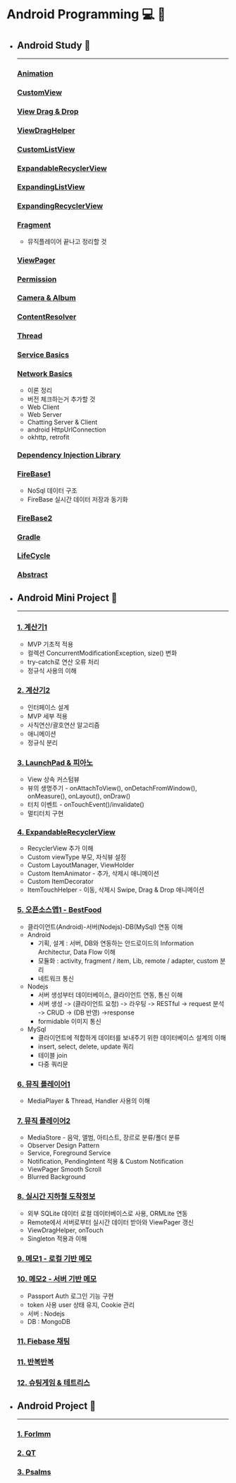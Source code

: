# Android Programming :computer: :memo:

- ## __Android Study__ :open_file_folder:
  - ---

  ### [Animation](https://github.com/qskeksq/Animation)

  ### [CustomView](https://github.com/qskeksq/CustomView)
  
  ### [View Drag & Drop]()

  ### [ViewDragHelper]()

  ### [CustomListView](https://github.com/qskeksq/AdapterView)

  ### [ExpandableRecyclerView](https://github.com/qskeksq/RecyclerView)

  ### [ExpandingListView](https://github.com/qskeksq/ExpandingList)

  ### [ExpandingRecyclerView]()

  ### [Fragment]()
    - 뮤직플레이어 끝나고 정리할 것

  ### [ViewPager](https://github.com/qskeksq/ViewPager)

  ### [Permission](https://github.com/qskeksq/Permission)

  ### [Camera & Album](https://github.com/qskeksq/Camera)

  ### [ContentResolver](https://github.com/qskeksq/ContentResolver)

  ### [Thread](https://github.com/qskeksq/ThreadBasic)

  ### [Service Basics](https://github.com/qskeksq/ServiceBasic)

  ### [Network Basics]()
    - 이론 정리
    - 버전 체크하는거 추가할 것
    - Web Client
    - Web Server
    - Chatting Server & Client
    - android HttpUrlConnection
    - okhttp, retrofit

  ### [Dependency Injection Library](https://github.com/qskeksq/DependencyInjection)

  ### [FireBase1](https://github.com/qskeksq/Firebase1)
    - NoSql 데이터 구조
    - FireBase 실시간 데이터 저장과 동기화

  ### [FireBase2]()

  ### [Gradle](https://github.com/qskeksq/Gradle)

  ### [LifeCycle]()

  ### [Abstract]()


- ## __Android Mini Project__ :open_file_folder:
  - ---
  ### [1. 계산기1](https://github.com/qskeksq/Calculator1)
    - MVP 기초적 적용
    - 컬렉션 ConcurrentModificationException, size() 변화
    - try-catch로 연산 오류 처리
    - 정규식 사용의 이해

  ### [2. 계산기2](https://github.com/qskeksq/Calculator)
    - 인터페이스 설계  
    - MVP 세부 적용
    - 사칙연산/괄호연산 알고리즘
    - 애니메이션
    - 정규식 분리

  ### [3. LaunchPad & 피아노](https://github.com/qskeksq/CustomView)
    - View 상속 커스텀뷰
    - 뷰의 생명주기 - onAttachToView(), onDetachFromWindow(), onMeasure(), onLayout(), onDraw()
    - 터치 이벤트 - onTouchEvent()/invalidate()
    - 멀티터치 구현

  ### [4. ExpandableRecyclerView](https://github.com/qskeksq/RecyclerView)
    - RecyclerView 추가 이해
    - Custom viewType 부모, 자식뷰 설정
    - Custom LayoutManager, ViewHolder
    - Custom ItemAnimator - 추가, 삭제시 애니메이션
    - Custom ItemDecorator
    - ItemTouchHelper - 이동, 삭제시 Swipe, Drag & Drop 애니메이션

  ### [5. 오픈소스앱1 - BestFood](https://github.com/qskeksq/BestFood)
    - 클라이언트(Android)-서버(Nodejs)-DB(MySql) 연동 이해
    - Android
      - 기획, 설계 : 서버, DB와 연동하는 안드로이드의 Information Architectur, Data Flow 이해
      - 모듈화 : activity, fragment / item, Lib, remote / adapter, custom 분리
      - 네트워크 통신
    - Nodejs
      - 서버 생성부터 데이터베이스, 클라이언트 연동, 통신 이해
      - 서버 생성 -> (클라이언트 요청) -> 라우팅 -> RESTful -> request 분석 -> CRUD -> (DB 반영) ->response
      - formidable 이미지 통신
    - MySql
      - 클라이언트에 적합하게 데이터를 보내주기 위한 데이터베이스 설계의 이해
      - insert, select, delete, update 쿼리
      - 테이블 join
      - 다중 쿼리문

  ### [6. 뮤직 플레이어1]()
    - MediaPlayer & Thread, Handler 사용의 이해

  ### [7. 뮤직 플레이어2]()
    - MediaStore - 음악, 앨범, 아티스트, 장르로 분류/폴더 분류
    - Observer Design Pattern
    - Service, Foreground Service
    - Notification, PendingIntent 적용 & Custom Notification
    - ViewPager Smooth Scroll
    - Blurred Background

  ### [8. 실시간 지하철 도착정보]()
    - 외부 SQLite 데이터 로컬 데이터베이스로 사용, ORMLite 연동
    - Remote에서 서버로부터 실시간 데이터 받아와 ViewPager 갱신
    - ViewDragHelper, onTouch
    - Singleton 적용과 이해

  ### [9. 메모1 - 로컬 기반 메모]()

  ### [10. 메모2 - 서버 기반 메모]()
    - Passport Auth 로그인 기능 구현
    - token 사용 user 상태 유지, Cookie 관리
    - 서버 : Nodejs
    - DB : MongoDB

  ### [11. Fiebase 채팅]()

  ### [11. 반복반복]()

  ### [12. 슈팅게임 & 테트리스]()

- ## __Android Project__ :open_file_folder:
  - ---

  ### [1. ForImm]()
  
  ### [2. QT]()

  ### [3. Psalms]()


